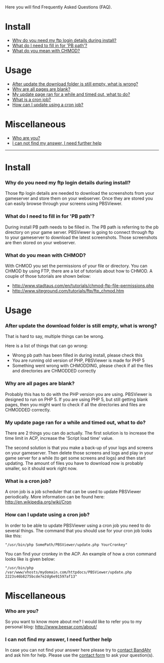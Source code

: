 Here you will find Frequently Asked Questions (FAQ).

# Install #
  * [Why do you need my ftp login details during install?](FAQ.md#why-do-you-need-my-ftp-login-details-during-install)
  * [What do I need to fill in for 'PB path'?](FAQ.md#what-do-i-need-to-fill-in-for-pb-path)
  * [What do you mean with CHMOD?](FAQ.md#what-do-you-mean-with-chmod)

# Usage #
  * [After update the download folder is still empty, what is wrong?](FAQ.md#after-update-the-download-folder-is-still-empty-what-is-wrong)
  * [Why are all pages are blank?](FAQ.md#why-are-all-pages-are-blank)
  * [My update page ran for a while and timed out, what to do?](FAQ.md#my-update-page-ran-for-a-while-and-timed-out-what-to-do)
  * [What is a cron job?](FAQ.md#what-is-a-cron-job)
  * [How can I update using a cron job?](FAQ.md#how-can-i-update-using-a-cron-job)

# Miscellaneous #
  * [Who are you?](FAQ.md#who-are-you)
  * [I can not find my answer, I need further help](FAQ.md#i-can-not-find-my-answer-i-need-further-help)

---

# Install #
### Why do you need my ftp login details during install? ###
Those ftp login details are needed to download the screenshots from your gameserver and store them on your webserver. Once they are stored you can easily browse through your screens using PBSViewer.

### What do I need to fill in for 'PB path'? ###
During install PB path needs to be filled in. The PB path is referring to the pb directory on your game server. PBSViewer is going to connect through ftp to your gameserver to download the latest screenshots. Those screenshots are then stored on your webserver.

### What do you mean with CHMOD? ###
With CHMOD you set the permissions of your file or directory. You can CHMOD by using FTP, there are a lot of tutorials about how to CHMOD. A couple of those tutorials are shown below:
  * http://www.stadtaus.com/en/tutorials/chmod-ftp-file-permissions.php
  * http://www.siteground.com/tutorials/ftp/ftp_chmod.htm

# Usage #
### After update the download folder is still empty, what is wrong? ###
That is hard to say, multiple things can be wrong.

Here is a list of things that can go wrong:
  * Wrong pb path has been filled in during install, please check this
  * You are running old version of PHP, PBSViewer is made for PHP 5
  * Something went wrong with CHMODDING, please check if all the files and directories are CHMODDED correctly

### Why are all pages are blank? ###
Probably this has to do with the PHP version you are using. PBSViewer is designed to run on PHP 5. If you are using PHP 5, but still getting blank pages, then you might want to check if all the directories and files are CHMODDED correctly.

### My update page ran for a while and timed out, what to do? ###
There are 2 things you can do actually. The first solution is to increase the time limit in ACP, increase the 'Script load time' value.

The second solution is that you make a back-up of your logs and screens on your gameserver. Then delete those screens and logs and play in your game server for a while (to get some screens and logs) and then start updating. The amount of files you have to download now is probably smaller, so it should work right now.

### What is a cron job? ###
A cron job is a job scheduler that can be used to update PBSViewer periodically. More information can be found here:
http://en.wikipedia.org/wiki/Cron

### How can I update using a cron job? ###
In order to be able to update PBSViewer using a cron job you need to do several things. The command that you should use for your cron job looks like this:
```
"/usr/bin/php SomePath/PBSViewer/update.php YourCronkey"
```

You can find your cronkey in the ACP. An example of how a cron command looks like is given below:
```
"/usr/bin/php /var/www/vhosts/mydomain.com/httpdocs/PBSViewer/update.php 2223s46b8275bcde7e2dg6e91597af13"
```

# Miscellaneous #
### Who are you? ###
So you want to know more about me? I would like to refer you to my personal blog:
http://www.beesar.com/about/

### I can not find my answer, I need further help ###
In case you can not find your answer here please try to [contact BandAhr](http://www.beesar.com/contact/) and ask him for help. Please use the [contact form](http://www.beesar.com/contact/) to ask your question(s).
